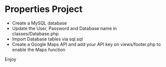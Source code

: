# Properties Project

- Create a MySQL database
- Update the User, Password and Database name in classes/Database.php
- Import Database tables via sql.sql
- Create a Google Maps API and add your API key on views/footer.php to enable the Maps function

Enjoy

